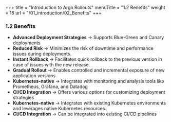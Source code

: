 +++
title = "Introduction to Argo Rollouts"
menuTitle = "1.2 Benefits"
weight = 16
url = "/01_introduction/02_Benefits"
+++

### 1.2 Benefits

* <b>Advanced Deployment Strategies</b> ->  Supports Blue-Green and Canary deployments
* <b>Reduced Risk</b> -> Minimizes the risk of downtime and performance issues during deployments.
* <b>Instant Rollback</b> -> Facilitates quick rollback to the previous version in case of issues with the new release.
* <b>Gradual Rollout</b> -> Enables controlled and incremental exposure of new application versions
* <b>Kubernetes-native</b> -> Integrates with monitoring and analysis tools like Prometheus, Grafana, and Datadog 
* <b>CI/CD Integration</b> -> Offers various options for customizing deployment strategies
* <b>Kubernetes-native</b> -> Integrates with existing Kubernetes environments and leverages native Kubernetes resources.
* <b>CI/CD Integration</b> -> Can be integrated into existing CI/CD pipelines

